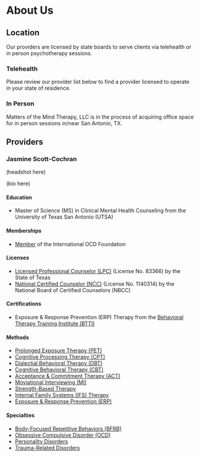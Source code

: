 # About Us

## Location

Our providers are licensed by state boards to serve clients via telehealth or in person psychotherapy sessions.

### Telehealth

Please review our provider list below to find a provider licensed to operate in your state of residence.

### In Person

Matters of the Mind Therapy, LLC is in the process of acquiring office space for in person sessions in/near San Antonio, TX.

## Providers

### Jasmine Scott-Cochran

(headshot here)

(bio here)

#### Education

- Master of Science (MS) in Clinical Mental Health Counseling from the University of Texas San Antonio (UTSA)

#### Memberships

- [Member](https://iocdf.org/providers/scott-cochran-jasmine-d/) of the International OCD Foundation

#### Licenses

- [Licensed Professional Counselor (LPC)](https://vo.licensing.hpc.texas.gov/datamart/searchByName.do) (License No. 83366) by the State of Texas
- [National Certified Counselor (NCC)](1140314) (License No. 1140314) by the National Board of Certified Counselors (NBCC)

#### Certifications

- Exposure & Response Prevention (ERP) Therapy from the [Behavioral Therapy Training Institute (BTTI)](https://iocdf.org/professionals/training-institute/btti/)

#### Methods

- [Prolonged Exposure Therapy (PET)](https://www.psychologytoday.com/us/therapy-types/prolonged-exposure-therapy)
- [Cognitive Processing Therapy (CPT)](https://www.psychologytoday.com/us/therapy-types/cognitive-processing-therapy)
- [Dialectial Behavioral Therapy (DBT)](https://www.psychologytoday.com/us/therapy-types/dialectical-behavior-therapy)
- [Cognitive Behavioral Therapy (CBT)](https://www.psychologytoday.com/us/basics/cognitive-behavioral-therapy)
- [Acceptance & Commitment Therapy (ACT)](https://www.psychologytoday.com/us/therapy-types/acceptance-and-commitment-therapy)
- [Moviational Interviewing (MI)](https://www.psychologytoday.com/us/therapy-types/motivational-interviewing)
- [Strength-Based Therapy](https://www.psychologytoday.com/us/therapy-types/strength-based-therapy)
- [Internal Family Systems (IFS) Therapy](https://www.psychologytoday.com/us/therapy-types/internal-family-systems-therapy) 
- [Exposure & Response Prevention (ERP)](https://www.psychologytoday.com/us/therapy-types/exposure-and-response-prevention)

#### Specialties

- [Body-Focused Repetitive Behaviors (BFRB)](https://www.psychologytoday.com/us/basics/body-focused-repetitive-behaviors)
- [Obsessive Compulsive Disorder (OCD)](https://www.psychologytoday.com/us/conditions/obsessive-compulsive-disorder)
- [Personality Disorders](https://www.psychiatry.org/patients-families/personality-disorders/what-are-personality-disorders)
- [Trauma-Related Disorders](https://www.psychologytoday.com/us/basics/trauma)
